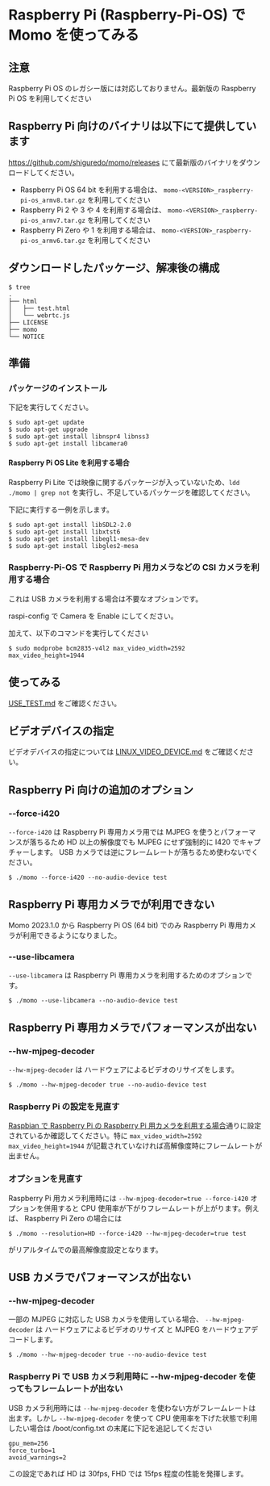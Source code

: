 # Raspberry Pi (Raspberry-Pi-OS) で Momo を使ってみる

## 注意

Raspberry Pi OS のレガシー版には対応しておりません。最新版の Raspberry Pi OS を利用してください

## Raspberry Pi 向けのバイナリは以下にて提供しています

https://github.com/shiguredo/momo/releases にて最新版のバイナリをダウンロードしてください。

- Raspberry Pi OS 64 bit を利用する場合は、 `momo-<VERSION>_raspberry-pi-os_armv8.tar.gz` を利用してください
- Raspberry Pi 2 や 3 や 4 を利用する場合は、 `momo-<VERSION>_raspberry-pi-os_armv7.tar.gz` を利用してください
- Raspberry Pi Zero や 1 を利用する場合は、 `momo-<VERSION>_raspberry-pi-os_armv6.tar.gz` を利用してください

## ダウンロードしたパッケージ、解凍後の構成

```
$ tree
.
├── html
│   ├── test.html
│   └── webrtc.js
├── LICENSE
├── momo
└── NOTICE
```

## 準備

### パッケージのインストール

下記を実行してください。

```
$ sudo apt-get update
$ sudo apt-get upgrade
$ sudo apt-get install libnspr4 libnss3
$ sudo apt-get install libcamera0
```

#### Raspberry Pi OS Lite を利用する場合

Raspberry Pi Lite では映像に関するパッケージが入っていないため、`ldd ./momo | grep not` を実行し、不足しているパッケージを確認してください。

下記に実行する一例を示します。

```
$ sudo apt-get install libSDL2-2.0
$ sudo apt-get install libxtst6
$ sudo apt-get install libegl1-mesa-dev
$ sudo apt-get install libgles2-mesa
```

### Raspberry-Pi-OS で Raspberry Pi 用カメラなどの CSI カメラを利用する場合

これは USB カメラを利用する場合は不要なオプションです。

raspi-config で Camera を Enable にしてください。

加えて、以下のコマンドを実行してください

```
$ sudo modprobe bcm2835-v4l2 max_video_width=2592 max_video_height=1944
```

## 使ってみる

[USE_TEST.md](USE_TEST.md) をご確認ください。

## ビデオデバイスの指定

ビデオデバイスの指定については [LINUX_VIDEO_DEVICE.md](LINUX_VIDEO_DEVICE.md) をご確認ください。

## Raspberry Pi 向けの追加のオプション

### --force-i420

`--force-i420` は Raspberry Pi 専用カメラ用では MJPEG を使うとパフォーマンスが落ちるため HD 以上の解像度でも MJPEG にせず強制的に I420 でキャプチャーします。
USB カメラでは逆にフレームレートが落ちるため使わないでください。

```shell
$ ./momo --force-i420 --no-audio-device test
```

## Raspberry Pi 専用カメラでが利用できない

Momo 2023.1.0 から Raspberry Pi OS (64 bit) でのみ Raspberry Pi 専用カメラが利用できるようになりました。

### --use-libcamera

`--use-libcamera` は Raspberry Pi 専用カメラを利用するためのオプションです。

```shell
$ ./momo --use-libcamera --no-audio-device test
```

## Raspberry Pi 専用カメラでパフォーマンスが出ない

### --hw-mjpeg-decoder

`--hw-mjpeg-decoder` は ハードウェアによるビデオのリサイズをします。

```shell
$ ./momo --hw-mjpeg-decoder true --no-audio-device test
```

### Raspberry Pi の設定を見直す

[Raspbian で Raspberry Pi の Raspberry Pi 用カメラを利用する場合](#raspbian-で-raspberry-pi-の-raspberry-pi-用カメラを利用する場合)通りに設定されているか確認してください。特に `max_video_width=2592 max_video_height=1944` が記載されていなければ高解像度時にフレームレートが出ません。

### オプションを見直す

Raspberry Pi 用カメラ利用時には `--hw-mjpeg-decoder=true --force-i420` オプションを併用すると CPU 使用率が下がりフレームレートが上がります。例えば、 Raspberry Pi Zero の場合には

```shell
$ ./momo --resolution=HD --force-i420 --hw-mjpeg-decoder=true test
```

がリアルタイムでの最高解像度設定となります。

## USB カメラでパフォーマンスが出ない

### --hw-mjpeg-decoder

一部の MJPEG に対応した USB カメラを使用している場合、 `--hw-mjpeg-decoder` は ハードウェアによるビデオのリサイズ と MJPEG をハードウェアデコードします。

```shell
$ ./momo --hw-mjpeg-decoder true --no-audio-device test
```

### Raspberry Pi で USB カメラ利用時に --hw-mjpeg-decoder を使ってもフレームレートが出ない

USB カメラ利用時には `--hw-mjpeg-decoder` を使わない方がフレームレートは出ます。しかし `--hw-mjpeg-decoder` を使って CPU 使用率を下げた状態で利用したい場合は /boot/config.txt の末尾に下記を追記してください

```
gpu_mem=256
force_turbo=1
avoid_warnings=2
```

この設定であれば HD は 30fps, FHD では 15fps 程度の性能を発揮します。
